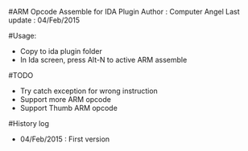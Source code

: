 #ARM Opcode Assemble for IDA Plugin
Author : Computer Angel
Last update : 04/Feb/2015

#Usage:
+ Copy to ida plugin folder
+ In Ida screen, press Alt-N to active ARM assemble

#TODO
+ Try catch exception for wrong instruction
+ Support more ARM opcode
+ Support Thumb ARM opcode

#History log
+ 04/Feb/2015 : First version
